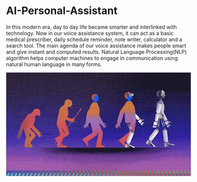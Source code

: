 # AI-Personal-Assistant

In this modern era, day to day life became smarter and interlinked with technology. 
Now in our voice assistance system, it can act as a basic medical prescriber, daily schedule reminder, note writer, calculator and a search tool. 
The main agenda of our voice assistance makes people smart and give instant and computed results. 
Natural Language Processing(NLP) algorithm helps computer machines to engage in communication using natural human language in many forms.

<img src = "https://github.com/Aishwarya-Selvamurugan/Aish/blob/main/AI%20gif.gif?raw=true" alt = "AI">
